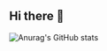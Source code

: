 ## Hi there 👋

![Anurag's GitHub stats](https://github-readme-stats.vercel.app/api?username=Luiz-F_Brogiato_icons=true&theme=transparent)
